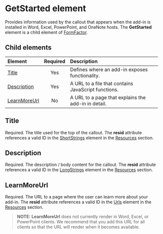 # GetStarted element

Provides information used by the callout that appears when the add-in is installed in Word, Excel, PowerPoint, and OneNote hosts. The **GetStarted** element is a child element of [FormFactor](./formfactor.md).

 ## Child elements

| Element                       | Required | Description                                        |
|:------------------------------|:--------:|:---------------------------------------------------|
| [Title](#title)               | Yes      | Defines where an add-in exposes functionality.     |
| [Description](#description)   | Yes      | A URL to a file that contains JavaScript functions.|
| [LearnMoreUrl](#learnmoreurl) | No       | A URL to a page that explains the add-in in detail.   |


## Title 
Required. The title used for the top of the callout. The **resid** attribute references a valid ID in the [ShortStrings](./resources.md#shortstrings) element in the [Resources](./resources.md) section.

## Description
Required. The description / body content for the callout. The **resid** attribute references a valid ID in the [LongStrings](./resources.md#longstrings) element in the [Resources](./resources.md) section.

## LearnMoreUrl
Required. The URL to a page where the user can learn more about your add-in. The **resid** attribute references a valid ID in the [Urls](./resources.md#urls) element in the [Resources](./resources.md) section.

> **NOTE:** **LearnMoreUrl** does not currently render in Word, Excel, or PowerPoint clients. We recommend that you add this URL for all clients so that the URL will render when it becomes available. 
